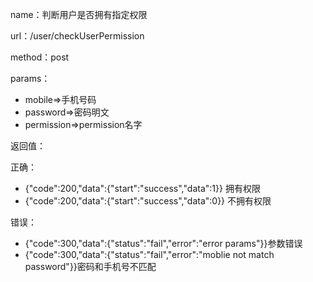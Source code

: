 name：判断用户是否拥有指定权限

url：/user/checkUserPermission

method：post

params：

* mobile=&gt;手机号码
* password=&gt;密码明文
* permission=&gt;permission名字

返回值：

正确：

* {"code":200,"data":{"start":"success","data":1}} 拥有权限
* {"code":200,"data":{"start":"success","data":0}} 不拥有权限

错误：

* {"code":300,"data":{"status":"fail","error":"error params"}}参数错误
* {"code":300,"data":{"status":"fail","error":"moblie not match password"}}密码和手机号不匹配



